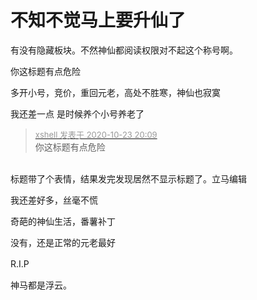 # 不知不觉马上要升仙了


有没有隐藏板块。不然神仙都阅读权限对不起这个称号啊。

你这标题有点危险

多开小号，竞价，重回元老，高处不胜寒，神仙也寂寞

我还差一点 是时候养个小号养老了

<div class="quote"><blockquote><font size="2"><a href="https://www.hostloc.com/forum.php?mod=redirect&amp;goto=findpost&amp;pid=9342958&amp;ptid=757752" target="_blank"><font color="#999999">xshell 发表于 2020-10-23 20:09</font></a></font><br />
你这标题有点危险</blockquote></div><br />
标题带了个表情，结果发完发现居然不显示标题了。立马编辑<img src="static/image/smiley/yct/022.gif" smilieid="42" border="0" alt="" />

我还差好多，丝毫不慌<img id="aimg_Q90i2" onclick="zoom(this, this.src, 0, 0, 0)" class="zoom" src="https://cdn.jsdelivr.net/gh/hishis/forum-master/public/images/patch.gif" onmouseover="img_onmouseoverfunc(this)" onload="thumbImg(this)" border="0" alt="" />

奇葩的神仙生活，番薯补丁

没有，还是正常的元老最好

R.I.P　　　　

神马都是浮云。
